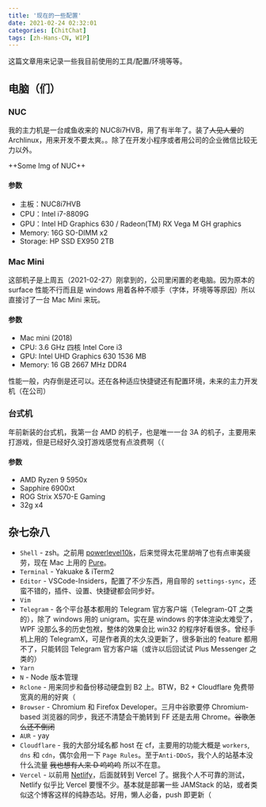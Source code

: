 ```yaml
---
title: '现在的一些配置'
date: 2021-02-24 02:32:01
categories: [ChitChat]
tags: [zh-Hans-CN, WIP]
---
```


这篇文章用来记录一些我目前使用的工具/配置/环境等等。

<!--more-->

## 电脑（们）

### NUC

我的主力机是一台咸鱼收来的 NUC8i7HVB，用了有半年了。装了~~人见人爱~~的 Archlinux，用来开发不要太爽。。除了在开发小程序或者用公司的企业微信比较无力以外。

++Some Img of NUC++

#### 参数

- 主板：NUC8i7HVB
- CPU：Intel i7-8809G
- GPU：Intel HD Graphics 630 / Radeon(TM) RX Vega M GH graphics
- Memory: 16G SO-DIMM x2
- Storage: HP SSD EX950 2TB

<!-- ![Screenshot](/home/pop/Pictures/2021_2_24_2_28.png) -->

### Mac Mini

这部机子是上周五（2021-02-27）刚拿到的，公司里闲置的老电脑。因为原本的 surface 性能不行而且是 windows 用着各种不顺手（字体，环境等等原因）所以直接讨了一台 Mac Mini 来玩。

#### 参数

- Mac mini (2018)
- CPU: 3.6 GHz 四核 Intel Core i3
- GPU: Intel UHD Graphics 630 1536 MB
- Memory: 16 GB 2667 MHz DDR4

性能一般，内存倒是还可以。还在各种适应快捷键还有配置环境，未来的主力开发机（在公司）

### 台式机

年前新装的台式机，我第一台 AMD 的机子，也是唯一一台 3A 的机子，主要用来打游戏，但是已经好久没打游戏感觉有点浪费啊（（

#### 参数

- AMD Ryzen 9 5950x
- Sapphire 6900xt
- ROG Strix X570-E Gaming
- 32g x4

## 杂七杂八

- `Shell` - zsh。之前用 [powerlevel10k](https://github.com/romkatv/powerlevel10k)，后来觉得太花里胡哨了也有点审美疲劳，现在 Mac 上用的 [Pure](https://github.com/sindresorhus/pure)。
- `Terminal` - Yakuake & iTerm2
- `Editor` - VSCode-Insiders，配置了不少东西，用自带的 `settings-sync`，还蛮不错的，插件、设置、快捷键都会同步好。
- `Vim`
- `Telegram` - 各个平台基本都用的 Telegram 官方客户端（Telegram-QT 之类的），除了 windows 用的 unigram。实在是 windows 的字体渲染太难受了，WPF 没那么多的历史包袱，整体的效果会比 win32 的程序好看很多。曾经手机上用的 TelegramX，可是作者真的太久没更新了，很多新出的 feature 都用不了，只能转回 Telegram 官方客户端（或许以后回试试 Plus Messenger 之类的）
- `Yarn`
- `N` - Node 版本管理
- `Rclone` - 用来同步和备份移动硬盘到 B2 上。BTW，B2 + Cloudflare 免费带宽真的用的好爽（
- `Browser` - Chromium 和 Firefox Developer。三月中谷歌要停 Chromium-based 浏览器的同步，我还不清楚会干脆转到 FF 还是去用 Chrome。~~谷歌怎么还不倒闭~~
- `AUR` - yay
- `Cloudflare` - 我的大部分域名都 host 在 cf，主要用的功能大概是 `workers`, `dns` 和 `cdn`，偶尔会用一下 `Page Rules`。至于`Anti-DDoS`，我个人的站基本没什么流量 ~~我也想有人来 D 呜呜呜~~ 所以不在意。
- `Vercel` - 以前用 [Netlify](https://netlify.com)，后面就转到 Vercel 了。据我个人不可靠的测试，Netlify 似乎比 Vercel 要慢不少。基本就是部署一些 JAMStack 的站，或者类似这个博客这样的纯静态站。好用，懒人必备，push 即更新（
